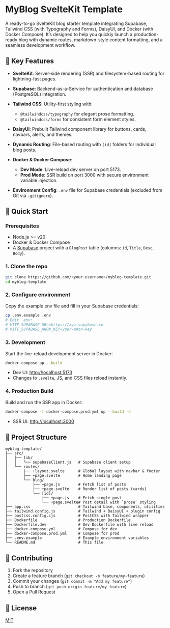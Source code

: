 # MyBlog SvelteKit Template

A ready-to-go SvelteKit blog starter template integrating Supabase, Tailwind CSS (with Typography and Forms), DaisyUI, and Docker (with Docker Compose). It’s designed to help you quickly launch a production-ready blog with dynamic routes, markdown-style content formatting, and a seamless development workflow.

## 🔑 Key Features

* **SvelteKit**: Server-side rendering (SSR) and filesystem-based routing for lightning-fast pages.
* **Supabase**: Backend-as-a-Service for authentication and database (PostgreSQL) integration.
* **Tailwind CSS**: Utility-first styling with:

  * `@tailwindcss/typography` for elegant prose formatting.
  * `@tailwindcss/forms` for consistent form element styles.
* **DaisyUI**: Prebuilt Tailwind component library for buttons, cards, navbars, alerts, and themes.
* **Dynamic Routing**: File-based routing with `[id]` folders for individual blog posts.
* **Docker & Docker Compose**:

  * **Dev Mode**: Live-reload dev server on port 5173.
  * **Prod Mode**: SSR build on port 3000 with secure environment variable injection.
* **Environment Config**: `.env` file for Supabase credentials (excluded from Git via `.gitignore`).

## 🚀 Quick Start

### Prerequisites

* Node.js >= v20
* Docker & Docker Compose
* A [Supabase](https://supabase.com) project with a `BlogPost` table (columns: `id`, `Title`, `Desc`, `Body`).

### 1. Clone the repo

```bash
git clone https://github.com/<your-username>/myblog-template.git
cd myblog-template
```

### 2. Configure environment

Copy the example env file and fill in your Supabase credentials:

```bash
cp .env.example .env
# Edit .env:
# VITE_SUPABASE_URL=https://xyz.supabase.co
# VITE_SUPABASE_ANON_KEY=your-anon-key
```

### 3. Development

Start the live-reload development server in Docker:

```bash
docker-compose up --build
```

* Dev UI: [http://localhost:5173](http://localhost:5173)
* Changes to `.svelte`, JS, and CSS files reload instantly.

### 4. Production Build

Build and run the SSR app in Docker:

```bash
docker-compose -f docker-compose.prod.yml up --build -d
```

* SSR UI: [http://localhost:3000](http://localhost:3000)

## 📂 Project Structure

```
myblog-template/
├── src/
│   ├── lib/
│   │   └── supabaseClient.js   # Supabase client setup
│   └── routes/
│       ├── +layout.svelte      # Global layout with navbar & footer
│       ├── +page.svelte        # Home landing page
│       └── blog/
│           ├── +page.js        # Fetch list of posts
│           ├── +page.svelte    # Render list of posts (cards)
│           └── [id]/
│               ├── +page.js    # Fetch single post
│               └── +page.svelte# Post detail with `prose` styling
├── app.css                     # Tailwind base, components, utilities
├── tailwind.config.js          # Tailwind + DaisyUI + plugin config
├── postcss.config.cjs          # PostCSS with Tailwind wrapper
├── Dockerfile                  # Production Dockerfile
├── Dockerfile.dev              # Dev Dockerfile with live reload
├── docker-compose.yml          # Compose for dev
├── docker-compose.prod.yml     # Compose for prod
├── .env.example                # Example environment variables
└── README.md                   # This file
```

## 🤝 Contributing

1. Fork the repository
2. Create a feature branch (`git checkout -b feature/my-feature`)
3. Commit your changes (`git commit -m "Add my feature"`)
4. Push to branch (`git push origin feature/my-feature`)
5. Open a Pull Request

## 📜 License

[MIT](LICENSE)

